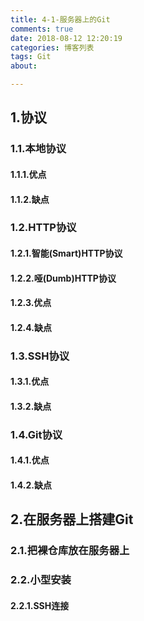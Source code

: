 ```yaml
---
title: 4-1-服务器上的Git
comments: true
date: 2018-08-12 12:20:19
categories: 博客列表
tags: Git
about:

---
```


## 1.协议

### 1.1.本地协议

#### 1.1.1.优点

#### 1.1.2.缺点

### 1.2.HTTP协议

#### 1.2.1.智能(Smart)HTTP协议

#### 1.2.2.哑(Dumb)HTTP协议

#### 1.2.3.优点

#### 1.2.4.缺点

### 1.3.SSH协议

#### 1.3.1.优点

#### 1.3.2.缺点

### 1.4.Git协议

#### 1.4.1.优点

#### 1.4.2.缺点

## 2.在服务器上搭建Git

### 2.1.把裸仓库放在服务器上

### 2.2.小型安装

#### 2.2.1.SSH连接



